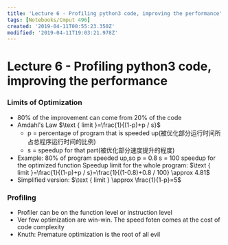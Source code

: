 ```yaml
---
title: 'Lecture 6 - Profiling python3 code, improving the performance'
tags: [Notebooks/Cmput 496]
created: '2019-04-11T00:55:23.350Z'
modified: '2019-04-11T19:03:21.978Z'
---
```


# Lecture 6 - Profiling python3 code, improving the performance
### Limits of Optimization
  * 80% of the improvement can come from 20% of the code
  * Amdahl's Law 
  $\text { limit }=\frac{1}{(1-p)+p / s}$
    * p = percentage of program that is speeded up(被优化部分运行时间所占总程序运行时间的比例)
    * s = speedup for that part(被优化部分速度提升的程度)
  * Example:
  80% of program speeded up,so p = 0.8
  s = 100 speedup for the optimized function
  Speedup limit for the whole program:
  $\text { limit }=\frac{1}{(1-p)+p / s}=\frac{1}{(1-0.8)+0.8 / 100} \approx 4.81$
  * Simplified version:
  $\text { limit } \approx \frac{1}{1-p}=5$


### Profiling
  * Profiler can be on the function level or instruction level
  * Ver few optimization are win-win. The speed foten comes at the cost of code complexity
  * Knuth: Premature optimization is the root of all evil
